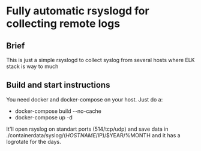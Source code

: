 # Fully automatic rsyslogd for collecting remote logs
## Brief
This is just a simple rsyslogd to collect syslog from several hosts where ELK stack is way to much
## Build and start instructions
You need docker and docker-compose on your host. Just do a:

* docker-compose build --no-cache
* docker-compose up -d

It'll open rsyslog on standart ports (514/tcp/udp) and save data in ./containerdata/syslog/($HOSTNAME/$IP)/$YEAR/%MONTH
and it has a logrotate for the days.
